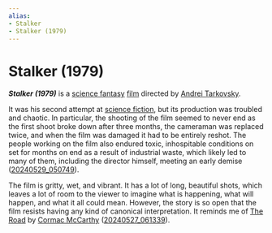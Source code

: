 ```yaml
---
alias:
- Stalker
- Stalker (1979)
---
```


# Stalker (1979)

_**Stalker (1979)**_ is a [science fantasy](../notes/science-fantasy.md) [film](film.md) directed by [Andrei Tarkovsky](andrei-tarkovsky.md).

It was his second attempt at [science fiction](science-fiction.md), but its production was troubled and chaotic. In particular, the shooting of the film seemed to never end as the first shoot broke down after three months, the cameraman was replaced twice, and when the film was damaged it had to be entirely reshot. The people working on the film also endured toxic, inhospitable conditions on set for months on end as a result of industrial waste, which likely led to many of them, including the director himself, meeting an early demise ([20240529_050749](../entries/20240529_050749.md)).

The film is gritty, wet, and vibrant. It has a lot of long, beautiful shots, which leaves a lot of room to the viewer to imagine what is happening, what will happen, and what it all could mean. However, the story is so open that the film resists having any kind of canonical interpretation. It reminds me of [The Road](the-road.md) by [Cormac McCarthy](cormac-mccarthy.md) ([20240527_061339](../entries/20240527_061339.md)).
